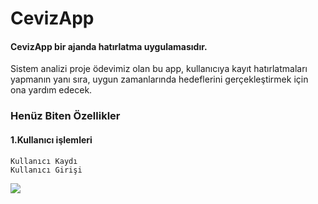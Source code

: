 # CevizApp

#### CevizApp bir ajanda hatırlatma uygulamasıdır.
Sistem analizi proje ödevimiz olan bu app, kullanıcıya kayıt hatırlatmaları yapmanın yanı sıra, uygun zamanlarında hedeflerini gerçekleştirmek için ona yardım edecek.

### Henüz Biten Özellikler
#### 1.Kullanıcı işlemleri
	Kullanıcı Kaydı
	Kullanıcı Girişi


![](https://media.giphy.com/media/J5YbIrgmjmEzIlZ6oj/giphy.gif)
